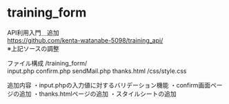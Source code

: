 # training_form
API利用入門＿追加<br/>
https://github.com/kenta-watanabe-5098/training_api/<br/>
※上記ソースの調整


ファイル構成
/training_form/<br/>
input.php
confirm.php
sendMail.php
thanks.html
/css/style.css

追加内容
・input.phpの入力値に対するバリデーション機能
・confirm画面ページの追加
・thanks.htmlページの追加
・スタイルシートの追加
